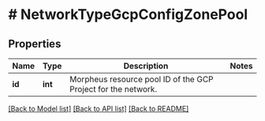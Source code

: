 # # NetworkTypeGcpConfigZonePool

## Properties

Name | Type | Description | Notes
------------ | ------------- | ------------- | -------------
**id** | **int** | Morpheus resource pool ID of the GCP Project for the network. |

[[Back to Model list]](../../README.md#models) [[Back to API list]](../../README.md#endpoints) [[Back to README]](../../README.md)
